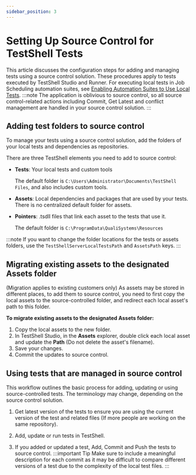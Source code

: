 ```yaml
---
sidebar_position: 3
---
```


# Setting Up Source Control for TestShell Tests

This article discusses the configuration steps for adding and managing tests using a source control solution. These procedures apply to tests executed by TestShell Studio and Runner. For executing local tests in Job Scheduling automation suites, see [Enabling Automation Suites to Use Local Tests](https://help.quali.com/Online%20Help/0.0/Portal/Content/Admn/Update-Lcl-Tst.htm).
:::note
The application is oblivious to source control, so all source control\-related actions including Commit, Get Latest and conflict management are handled in your source control solution.
:::
## Adding test folders to source control

To manage your tests using a source control solution, add the folders of your local tests and dependencies as repositories.

There are three TestShell elements you need to add to source control:

- **Tests**: Your local tests and custom tools
    
    The default folder is `C:\Users\Administrator\Documents\TestShell Files`, and also includes custom tools.
    
- **Assets**: Local dependencies and packages that are used by your tests. There is no centralized default folder for assets.
    
- **Pointers**: .tsdll files that link each asset to the tests that use it.
    
    The default folder is `C:\ProgramData\QualiSystems\Resources`
    
:::note
If you want to change the folder locations for the tests or assets folders, use the `TestShellServerLocalTestsPath` and `AssetsPath` keys.
:::
## Migrating existing assets to the designated Assets folder

(Migration applies to existing customers only) As assets may be stored in different places, to add them to source control, you need to first copy the local assets to the source\-controlled folder, and redirect each local asset's path to this folder.

**To migrate existing assets to the designated Assets folder:**

1. Copy the local assets to the new folder.
2. In TestShell Studio, in the **Assets** explorer, double click each local asset and update the **Path** (Do not delete the asset's filename).
3. Save your changes.
4. Commit the updates to source control.

## Using tests that are managed in source control

This workflow outlines the basic process for adding, updating or using source\-controlled tests. The terminology may change, depending on the source control solution.

1. Get latest version of the tests to ensure you are using the current version of the test and related files (If more people are working on the same repository).
    
2. Add, update or run tests in TestShell.
3. If you added or updated a test, Add, Commit and Push the tests to source control.
:::important Tip
Make sure to include a meaningful description for each commit as it may be difficult to compare different versions of a test due to the complexity of the local test files.
:::